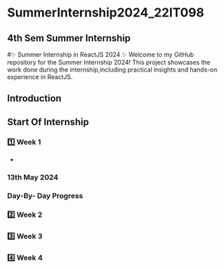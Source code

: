 # SummerInternship2024_22IT098

## 4th Sem Summer Internship

#✨ Summer Internship in ReactJS 2024 ✨
Welcome to my GitHub repository for the Summer Internship 2024! This project showcases the work done during the internship,including practical insights and hands-on experience in ReactJS.

## Introduction


## Start Of Internship

### 1️⃣ Week 1 
  -

### 13th May 2024

### Day-By- Day Progress

### 2️⃣ Week 2

### 3️⃣ Week 3 

### 4️⃣ Week 4
